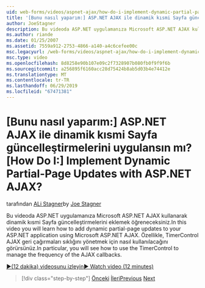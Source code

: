 ```yaml
---
uid: web-forms/videos/aspnet-ajax/how-do-i-implement-dynamic-partial-page-updates-with-aspnet-ajax
title: '[Bunu nasıl yaparım:] ASP.NET AJAX ile dinamik kısmi Sayfa güncelleştirmelerini uygulansın mı? | Microsoft Docs'
author: JoeStagner
description: Bu videoda ASP.NET uygulamanıza Microsoft ASP.NET AJAX kullanarak dinamik kısmi Sayfa güncelleştirmelerini eklemek öğreneceksiniz.
ms.author: riande
ms.date: 01/25/2007
ms.assetid: 7559a912-2753-4866-a140-a4c6cefee00c
msc.legacyurl: /web-forms/videos/aspnet-ajax/how-do-i-implement-dynamic-partial-page-updates-with-aspnet-ajax
msc.type: video
ms.openlocfilehash: 8d8258e90b107e09c2f7328907b080fb0f9f9f6b
ms.sourcegitcommit: a256895f6160acc28d75424b8ab5d03b4e74412e
ms.translationtype: MT
ms.contentlocale: tr-TR
ms.lasthandoff: 06/29/2019
ms.locfileid: "67471381"
---
```

# <a name="how-do-i-implement-dynamic-partial-page-updates-with-aspnet-ajax"></a><span data-ttu-id="65bf9-104">[Bunu nasıl yaparım:] ASP.NET AJAX ile dinamik kısmi Sayfa güncelleştirmelerini uygulansın mı?</span><span class="sxs-lookup"><span data-stu-id="65bf9-104">[How Do I:] Implement Dynamic Partial-Page Updates with ASP.NET AJAX?</span></span>

<span data-ttu-id="65bf9-105">tarafından [ALi Stagner](https://github.com/JoeStagner)</span><span class="sxs-lookup"><span data-stu-id="65bf9-105">by [Joe Stagner](https://github.com/JoeStagner)</span></span>

<span data-ttu-id="65bf9-106">Bu videoda ASP.NET uygulamanıza Microsoft ASP.NET AJAX kullanarak dinamik kısmi Sayfa güncelleştirmelerini eklemek öğreneceksiniz.</span><span class="sxs-lookup"><span data-stu-id="65bf9-106">In this video you will learn how to add dynamic partial-page updates to your ASP.NET application using Microsoft ASP.NET AJAX.</span></span> <span data-ttu-id="65bf9-107">Özellikle, TimerControl AJAX geri çağırmaları sıklığını yönetmek için nasıl kullanılacağını görürsünüz.</span><span class="sxs-lookup"><span data-stu-id="65bf9-107">In particular, you will see how to use the TimerControl to manage the frequency of the AJAX callbacks.</span></span>

[<span data-ttu-id="65bf9-108">&#9654;(12 dakika) videosunu izleyin</span><span class="sxs-lookup"><span data-stu-id="65bf9-108">&#9654; Watch video (12 minutes)</span></span>](https://channel9.msdn.com/Blogs/ASP-NET-Site-Videos/how-do-i-implement-dynamic-partial-page-updates-with-aspnet-ajax)

> [!div class="step-by-step"]
> <span data-ttu-id="65bf9-109">[Önceki](how-do-i-get-started-with-aspnet-ajax.md)
> [İleri](how-do-i-make-client-side-network-callbacks-with-aspnet-ajax.md)</span><span class="sxs-lookup"><span data-stu-id="65bf9-109">[Previous](how-do-i-get-started-with-aspnet-ajax.md)
[Next](how-do-i-make-client-side-network-callbacks-with-aspnet-ajax.md)</span></span>
